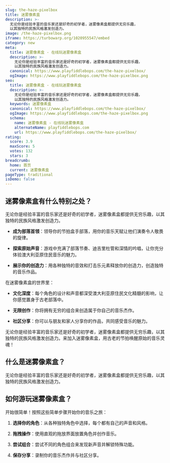 ```yaml
---
slug: the-haze-pixelbox
title: 迷雾像素盒
description: >-
  无论你是经验丰富的音乐家还是好奇的初学者，迷雾像素盒都提供无穷乐趣，
  以其独特的民族风格激发创造力。
image: /the-haze-pixelbox.png
iframe: https://turbowarp.org/1020955547/embed
category: new
meta:
  title: 迷雾像素盒 - 在线玩迷雾像素盒
  description: >-
    无论你是经验丰富的音乐家还是好奇的初学者，迷雾像素盒都提供无穷乐趣，
    以其独特的民族风格激发创造力。
  canonical: https://www.playfiddlebops.com/the-haze-pixelbox/
  ogImage: https://www.playfiddlebops.com/the-haze-pixelbox.png
seo:
  title: 迷雾像素盒 - 在线玩迷雾像素盒
  description: >-
    无论你是经验丰富的音乐家还是好奇的初学者，迷雾像素盒都提供无穷乐趣，
    以其独特的民族风格激发创造力。
  keywords: 迷雾像素盒
  canonical: https://www.playfiddlebops.com/the-haze-pixelbox/
  ogImage: https://www.playfiddlebops.com/the-haze-pixelbox.png
  schema:
    name: 迷雾像素盒 - 在线玩迷雾像素盒
    alternateName: playfiddlebops.com
    url: https://www.playfiddlebops.com/the-haze-pixelbox/
rating:
  score: 3.9
  maxScore: 5
  votes: 132
  stars: 3
breadcrumb:
  home: 首页
  current: 迷雾像素盒
pageType: traditional
isDemo: false
---
```


## 迷雾像素盒有什么特别之处？

无论你是经验丰富的音乐家还是好奇的初学者，迷雾像素盒都提供无穷乐趣，以其独特的民族风格激发创造力。

- **成为部落首领**：领导你的节拍盒手部落，用你的音乐天赋让他们演奏令人敬畏的旋律。

- **探索原始声音**：游戏中充满了部落节奏、迪吉里杜管和深情的吟唱，让你充分体验澳大利亚原住民音乐的魅力。

- **展示你的创造力**：用各种独特的音效和打击乐元素释放你的创造力，创造独特的音乐作品。

在迷雾像素盒的世界里：

- **文化深度**：每个角色的设计和声音都深受澳大利亚原住民文化精髓的影响，让你感觉置身于古老部落中。

- **无限创作**：你将拥有无穷的组合来创造属于你自己的音乐杰作。

- **社区分享**：你可以与朋友和家人分享你的作品，共同感受音乐的魅力。

无论你是经验丰富的音乐家还是好奇的初学者，迷雾像素盒都提供无穷乐趣，以其独特的民族风格激发创造力。来加入迷雾像素盒，用古老的节拍唤醒原始的音乐灵魂！

## 什么是迷雾像素盒？

无论你是经验丰富的音乐家还是好奇的初学者，迷雾像素盒都提供无穷乐趣，以其独特的民族风格激发创造力。

## 如何游玩迷雾像素盒？

开始很简单！按照这些简单步骤开始你的音乐之旅：

1. **选择你的角色**：从各种独特角色中选择，每个都有自己的声音和风格。

1. **拖拽操作**：使用直观的拖放界面放置角色并创作音乐。

1. **尝试组合**：尝试不同的角色组合来发现新声音并解锁特殊功能。

1. **保存分享**：录制你的音乐杰作并与社区分享。